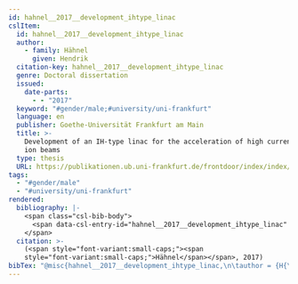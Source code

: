 ```yaml
---
id: hahnel__2017__development_ihtype_linac
cslItem:
  id: hahnel__2017__development_ihtype_linac
  author:
    - family: Hähnel
      given: Hendrik
  citation-key: hahnel__2017__development_ihtype_linac
  genre: Doctoral dissertation
  issued:
    date-parts:
      - - "2017"
  keyword: "#gender/male;#university/uni-frankfurt"
  language: en
  publisher: Goethe-Universität Frankfurt am Main
  title: >-
    Development of an IH-type linac for the acceleration of high current heavy
    ion beams
  type: thesis
  URL: https://publikationen.ub.uni-frankfurt.de/frontdoor/index/index/docId/43983
tags:
  - "#gender/male"
  - "#university/uni-frankfurt"
rendered:
  bibliography: |-
    <span class="csl-bib-body">
      <span data-csl-entry-id="hahnel__2017__development_ihtype_linac" class="csl-entry"><span class='author-bib'>Hähnel</span>. <span class='date-bib'>(2017)</span>. <span class='title'><i><b><span style="font-style:normal;">Development of an IH-type linac for the acceleration of high current heavy ion beams</span></b></i></span> [Doctoral dissertation, Goethe-Universität Frankfurt am Main]. <span class='URL'><a href='https://publikationen.ub.uni-frankfurt.de/frontdoor/index/index/docId/43983'>LINK</a></span></span>
    </span>
  citation: >-
    (<span style="font-variant:small-caps;"><span
    style="font-variant:small-caps;">Hähnel</span></span>, 2017)
bibTex: "@misc{hahnel__2017__development_ihtype_linac,\n\tauthor = {H{\\\" a}hnel, Hendrik},\n\tyear = {2017},\n\tschool = {Goethe-Universit{\\\" a}t Frankfurt am Main},\n\ttitle = {Development of an {IH}-type linac for the acceleration of high current heavy ion beams},\n\ttype = {Doctoral dissertation},\n\turl = {https://publikationen.ub.uni-frankfurt.de/frontdoor/index/index/docId/43983},\n}\n\n"
---
```

